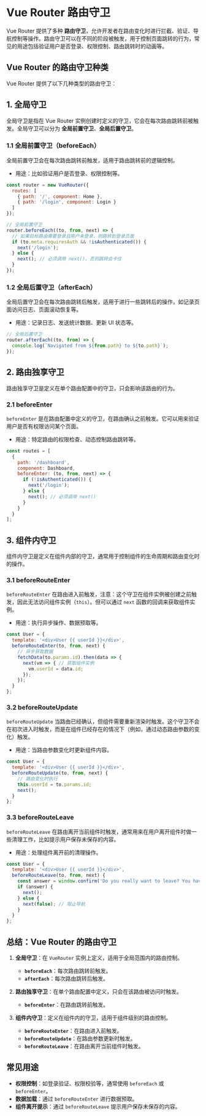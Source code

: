 # Vue Router 路由守卫

Vue Router 提供了多种 **路由守卫**，允许开发者在路由变化时进行拦截、验证、导航控制等操作。路由守卫可以在不同的阶段被触发，用于控制页面跳转的行为，常见的用途包括验证用户是否登录、权限控制、路由跳转时的动画等。

## **Vue Router 的路由守卫种类**

Vue Router 提供了以下几种类型的路由守卫：

## 1. **全局守卫**

全局守卫是指在 Vue Router 实例创建时定义的守卫，它会在每次路由跳转前被触发。全局守卫可以分为 **全局前置守卫**、**全局后置守卫**。

### 1.1 **全局前置守卫（beforeEach）**

全局前置守卫会在每次路由跳转前触发，适用于路由跳转前的逻辑控制。

* 用途：比如验证用户是否登录、权限控制等。

```javascript
const router = new VueRouter({
  routes: [
    { path: '/', component: Home },
    { path: '/login', component: Login }
  ]
});

// 全局前置守卫
router.beforeEach((to, from, next) => {
  // 如果目标路由需要登录且用户未登录，则跳转到登录页面
  if (to.meta.requiresAuth && !isAuthenticated()) {
    next('/login');
  } else {
    next(); // 必须调用 next()，否则跳转会卡住
  }
});
```

### 1.2 **全局后置守卫（afterEach）**

全局后置守卫会在每次路由跳转后触发，适用于进行一些跳转后的操作，如记录页面访问日志、页面滚动恢复等。

* 用途：记录日志、发送统计数据、更新 UI 状态等。

```javascript
// 全局后置守卫
router.afterEach((to, from) => {
  console.log(`Navigated from ${from.path} to ${to.path}`);
});
```

## 2. **路由独享守卫**

路由独享守卫是定义在单个路由配置中的守卫，只会影响该路由的行为。

### 2.1 **beforeEnter**

`beforeEnter` 是在路由配置中定义的守卫，在路由确认之前触发。它可以用来验证用户是否有权限访问某个页面。

* 用途：特定路由的权限检查、动态控制路由跳转等。

```javascript
const routes = [
  {
    path: '/dashboard',
    component: Dashboard,
    beforeEnter: (to, from, next) => {
      if (!isAuthenticated()) {
        next('/login');
      } else {
        next(); // 必须调用 next()
      }
    }
  }
];
```

## 3. **组件内守卫**

组件内守卫是定义在组件内部的守卫，通常用于控制组件的生命周期和路由变化时的操作。

### 3.1 **beforeRouteEnter**

`beforeRouteEnter` 在路由进入前触发，注意：这个守卫在组件实例被创建之前触发，因此无法访问组件实例（`this`）。但可以通过 `next` 函数的回调来获取组件实例。

* 用途：执行异步操作、数据预取等。

```javascript
const User = {
  template: '<div>User {{ userId }}</div>',
  beforeRouteEnter(to, from, next) {
    // 异步获取数据
    fetchData(to.params.id).then(data => {
      next(vm => { // 获取组件实例
        vm.userId = data.id;
      });
    });
  }
};
```

### 3.2 **beforeRouteUpdate**

`beforeRouteUpdate` 当路由已经确认，但组件需要重新渲染时触发。这个守卫不会在初次进入时触发，而是在组件已经存在的情况下（例如，通过动态路由参数的变化）触发。

* 用途：当路由参数变化时更新组件内容。

```javascript
const User = {
  template: '<div>User {{ userId }}</div>',
  beforeRouteUpdate(to, from, next) {
    // 路由变化时执行
    this.userId = to.params.id;
    next();
  }
};
```

### 3.3 **beforeRouteLeave**

`beforeRouteLeave` 在路由离开当前组件时触发，通常用来在用户离开组件时做一些清理工作，比如提示用户保存未保存的内容。

* 用途：处理组件离开前的清理操作。

```javascript
const User = {
  template: '<div>User {{ userId }}</div>',
  beforeRouteLeave(to, from, next) {
    const answer = window.confirm('Do you really want to leave? You have unsaved changes.');
    if (answer) {
      next();
    } else {
      next(false); // 阻止导航
    }
  }
};
```

## **总结：Vue Router 的路由守卫**

1. **全局守卫**：在 `VueRouter` 实例上定义，适用于全局范围内的路由控制。

    * **`beforeEach`**：每次路由跳转前触发。
    * **`afterEach`**：每次路由跳转后触发。

2. **路由独享守卫**：在单个路由配置中定义，只会在该路由被访问时触发。

    * **`beforeEnter`**：在路由跳转前触发。

3. **组件内守卫**：定义在组件内的守卫，适用于组件级别的路由控制。

    * **`beforeRouteEnter`**：在路由进入前触发。
    * **`beforeRouteUpdate`**：在路由参数更新时触发。
    * **`beforeRouteLeave`**：在路由离开当前组件时触发。

## **常见用途**

* **权限控制**：如登录验证、权限校验等，通常使用 `beforeEach` 或 `beforeEnter`。
* **数据加载**：通过 `beforeRouteEnter` 进行数据预取。
* **组件离开提示**：通过 `beforeRouteLeave` 提示用户保存未保存的内容。
